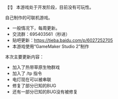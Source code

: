 
【!】 本游戏处于开发阶段，目前没有可玩性。


自己制作的可联机游戏。
- 一般情况下，每周更新。
- 交流群：695403561（秒进）
- 贴吧更新：https://tieba.baidu.com/p/6027252705
- 本游戏使用“GameMaker Studio 2”制作

本次主要更新内容：
- 加入了热带草原生物群戏
- 加入了 /tp 指令
- 电灯现在可以被串联
- 修复了部分已知的BUG
- 还有一部分已知的BUG没有被修复

